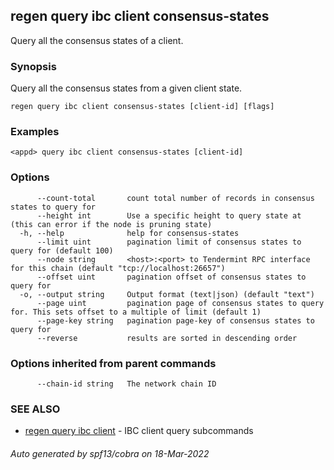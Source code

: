 ## regen query ibc client consensus-states

Query all the consensus states of a client.

### Synopsis

Query all the consensus states from a given client state.

```
regen query ibc client consensus-states [client-id] [flags]
```

### Examples

```
<appd> query ibc client consensus-states [client-id]
```

### Options

```
      --count-total       count total number of records in consensus states to query for
      --height int        Use a specific height to query state at (this can error if the node is pruning state)
  -h, --help              help for consensus-states
      --limit uint        pagination limit of consensus states to query for (default 100)
      --node string       <host>:<port> to Tendermint RPC interface for this chain (default "tcp://localhost:26657")
      --offset uint       pagination offset of consensus states to query for
  -o, --output string     Output format (text|json) (default "text")
      --page uint         pagination page of consensus states to query for. This sets offset to a multiple of limit (default 1)
      --page-key string   pagination page-key of consensus states to query for
      --reverse           results are sorted in descending order
```

### Options inherited from parent commands

```
      --chain-id string   The network chain ID
```

### SEE ALSO

* [regen query ibc client](regen_query_ibc_client.md)	 - IBC client query subcommands

###### Auto generated by spf13/cobra on 18-Mar-2022
